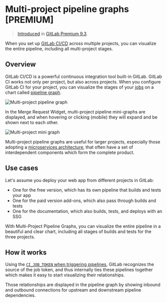 # Multi-project pipeline graphs **[PREMIUM]**

> [Introduced](https://gitlab.com/gitlab-org/gitlab-ee/issues/2121) in
[GitLab Premium 9.3](https://about.gitlab.com/2017/06/22/gitlab-9-3-released/#multi-project-pipeline-graphs).

When you set up [GitLab CI/CD](README.md) across multiple projects, you can visualize
the entire pipeline, including all multi-project stages.

## Overview

GitLab CI/CD is a powerful continuous integration tool built-in GitLab.
GitLab CI works not only per project, but also across projects. When you
configure GitLab CI for your project, you can visualize the stages
of your [jobs](pipelines.md#jobs) on a chart called [pipeline graph](pipelines.md#pipeline-graphs).

![Multi-project pipeline graph](img/multi_project_pipeline_graph.png)

In the Merge Request Widget, multi-project pipeline mini-graphs are displayed,
and when hovering or clicking (mobile) they will expand and be shown next to each other.

![Multi-project mini graph](img/multi_pipeline_mini_graph.gif)

Multi-project pipeline graphs are useful for larger projects, especially those
adopting a [microservices architecture](https://about.gitlab.com/2016/08/16/trends-in-version-control-land-microservices/),
that often have a set of interdependent components which form the complete product.

## Use cases

Let's assume you deploy your web app from different projects in GitLab:

- One for the free version, which has its own pipeline that builds and tests your app
- One for the paid version add-ons, which also pass through builds and tests
- One for the documentation, which also builds, tests, and deploys with an SSG

With Multi-Project Pipeline Graphs, you can visualize the entire pipeline in a
beautiful and clear chart, including all stages of builds and tests for the three projects.

## How it works

Using the [`CI_JOB_TOKEN` when triggering pipelines](triggers/README.md#ci-job-token), GitLab
recognizes the source of the job token, and thus internally ties these pipelines
together which makes it easy to start visualizing their relationships.

Those relationships are displayed in the pipeline graph by showing inbound and
outbound connections for upstream and downstream pipeline dependencies.
